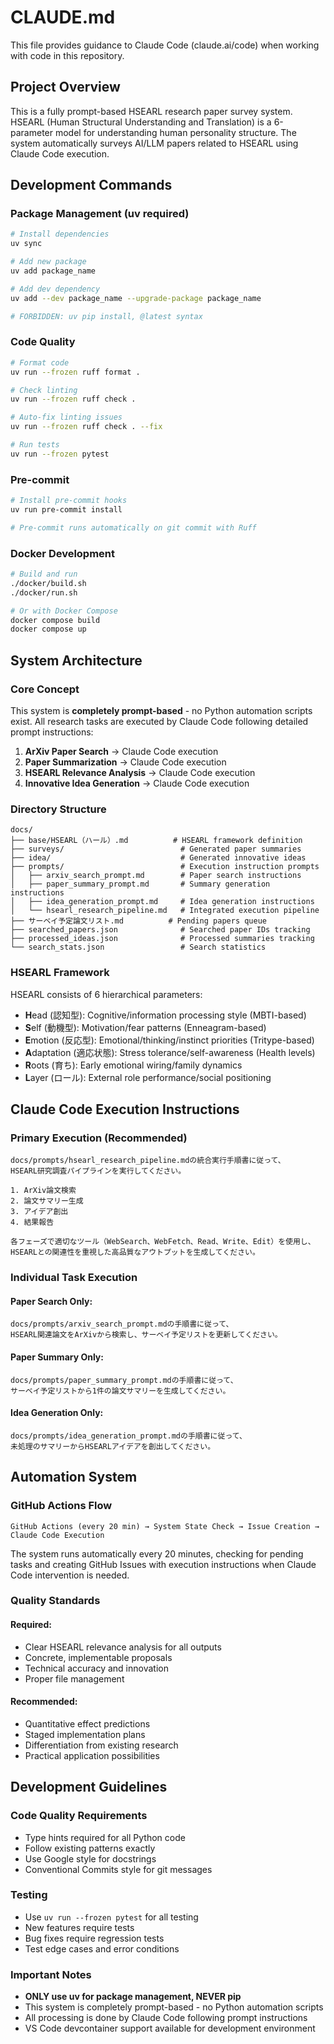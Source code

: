 # CLAUDE.md

This file provides guidance to Claude Code (claude.ai/code) when working with code in this repository.

## Project Overview

This is a fully prompt-based HSEARL research paper survey system. HSEARL (Human Structural Understanding and Translation) is a 6-parameter model for understanding human personality structure. The system automatically surveys AI/LLM papers related to HSEARL using Claude Code execution.

## Development Commands

### Package Management (uv required)
```bash
# Install dependencies
uv sync

# Add new package
uv add package_name

# Add dev dependency
uv add --dev package_name --upgrade-package package_name

# FORBIDDEN: uv pip install, @latest syntax
```

### Code Quality
```bash
# Format code
uv run --frozen ruff format .

# Check linting
uv run --frozen ruff check .

# Auto-fix linting issues
uv run --frozen ruff check . --fix

# Run tests
uv run --frozen pytest
```

### Pre-commit
```bash
# Install pre-commit hooks
uv run pre-commit install

# Pre-commit runs automatically on git commit with Ruff
```

### Docker Development
```bash
# Build and run
./docker/build.sh
./docker/run.sh

# Or with Docker Compose
docker compose build
docker compose up
```

## System Architecture

### Core Concept
This system is **completely prompt-based** - no Python automation scripts exist. All research tasks are executed by Claude Code following detailed prompt instructions:

1. **ArXiv Paper Search** → Claude Code execution
2. **Paper Summarization** → Claude Code execution  
3. **HSEARL Relevance Analysis** → Claude Code execution
4. **Innovative Idea Generation** → Claude Code execution

### Directory Structure
```
docs/
├── base/HSEARL（ハール）.md          # HSEARL framework definition
├── surveys/                          # Generated paper summaries
├── idea/                             # Generated innovative ideas
├── prompts/                          # Execution instruction prompts
│   ├── arxiv_search_prompt.md        # Paper search instructions
│   ├── paper_summary_prompt.md       # Summary generation instructions
│   ├── idea_generation_prompt.md     # Idea generation instructions
│   └── hsearl_research_pipeline.md   # Integrated execution pipeline
├── サーベイ予定論文リスト.md          # Pending papers queue
├── searched_papers.json              # Searched paper IDs tracking
├── processed_ideas.json              # Processed summaries tracking
└── search_stats.json                 # Search statistics
```

### HSEARL Framework
HSEARL consists of 6 hierarchical parameters:
- **H**ead (認知型): Cognitive/information processing style (MBTI-based)
- **S**elf (動機型): Motivation/fear patterns (Enneagram-based)  
- **E**motion (反応型): Emotional/thinking/instinct priorities (Tritype-based)
- **A**daptation (適応状態): Stress tolerance/self-awareness (Health levels)
- **R**oots (育ち): Early emotional wiring/family dynamics
- **L**ayer (ロール): External role performance/social positioning

## Claude Code Execution Instructions

### Primary Execution (Recommended)
```
docs/prompts/hsearl_research_pipeline.mdの統合実行手順書に従って、
HSEARL研究調査パイプラインを実行してください。

1. ArXiv論文検索
2. 論文サマリー生成
3. アイデア創出
4. 結果報告

各フェーズで適切なツール（WebSearch、WebFetch、Read、Write、Edit）を使用し、
HSEARLとの関連性を重視した高品質なアウトプットを生成してください。
```

### Individual Task Execution
#### Paper Search Only:
```
docs/prompts/arxiv_search_prompt.mdの手順書に従って、
HSEARL関連論文をArXivから検索し、サーベイ予定リストを更新してください。
```

#### Paper Summary Only:
```
docs/prompts/paper_summary_prompt.mdの手順書に従って、
サーベイ予定リストから1件の論文サマリーを生成してください。
```

#### Idea Generation Only:
```
docs/prompts/idea_generation_prompt.mdの手順書に従って、
未処理のサマリーからHSEARLアイデアを創出してください。
```

## Automation System

### GitHub Actions Flow
```
GitHub Actions (every 20 min) → System State Check → Issue Creation → Claude Code Execution
```

The system runs automatically every 20 minutes, checking for pending tasks and creating GitHub Issues with execution instructions when Claude Code intervention is needed.

### Quality Standards
#### Required:
- Clear HSEARL relevance analysis for all outputs
- Concrete, implementable proposals
- Technical accuracy and innovation
- Proper file management

#### Recommended:
- Quantitative effect predictions
- Staged implementation plans
- Differentiation from existing research
- Practical application possibilities

## Development Guidelines

### Code Quality Requirements
- Type hints required for all Python code
- Follow existing patterns exactly
- Use Google style for docstrings
- Conventional Commits style for git messages

### Testing
- Use `uv run --frozen pytest` for all testing
- New features require tests
- Bug fixes require regression tests
- Test edge cases and error conditions

### Important Notes
- **ONLY use uv for package management, NEVER pip**
- This system is completely prompt-based - no Python automation scripts
- All processing is done by Claude Code following prompt instructions
- VS Code devcontainer support available for development environment